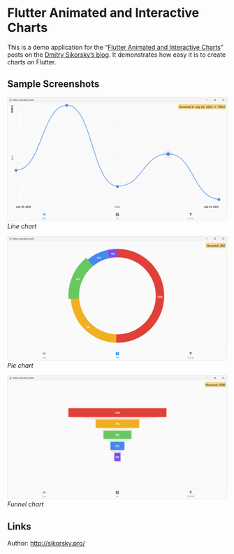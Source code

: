 # Flutter Animated and Interactive Charts

This is a demo application for the “[Flutter Animated and Interactive Charts](https://medium.com/@dmitrysikorsky/animated-and-interactive-charts-in-flutter-part-1-3-line-chart-4f48c1441a59)” posts on the
[Dmitry Sikorsky’s blog](https://medium.com/@dmitrysikorsky). It demonstrates how easy it is to create charts on Flutter.

## Sample Screenshots

![Line chart](line_chart.png)
*Line chart*

![Pie chart](pie_chart.png)
*Pie chart*

![Funnel chart](funnel_chart.png)
*Funnel chart*

## Links

Author: http://sikorsky.pro/
